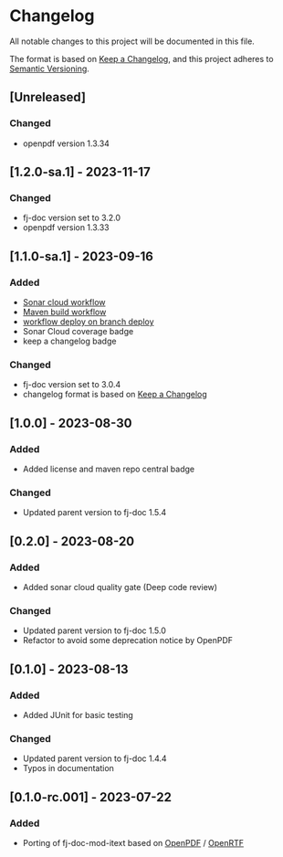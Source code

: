 # Changelog

All notable changes to this project will be documented in this file.

The format is based on [Keep a Changelog](https://keepachangelog.com/en/1.1.0/),
and this project adheres to [Semantic Versioning](https://semver.org/spec/v2.0.0.html).

## [Unreleased]

### Changed

- openpdf version 1.3.34

## [1.2.0-sa.1] - 2023-11-17

### Changed

- fj-doc version set to 3.2.0
- openpdf version 1.3.33

## [1.1.0-sa.1] - 2023-09-16

### Added

- [Sonar cloud workflow](.github/workflows/sonarcloud-maven.yml)
- [Maven build workflow](.github/workflows/build_maven_package.yml)
- [workflow deploy on branch deploy](.github/workflows/deploy_maven_package.yml)
- Sonar Cloud coverage badge
- keep a changelog badge

### Changed

- fj-doc version set to 3.0.4
- changelog format is based on [Keep a Changelog](https://keepachangelog.com/en/1.1.0/)

## [1.0.0] - 2023-08-30

### Added

- Added license and maven repo central badge

### Changed

- Updated parent version to fj-doc 1.5.4

## [0.2.0] - 2023-08-20

### Added

- Added sonar cloud quality gate (Deep code review)

### Changed

- Updated parent version to fj-doc 1.5.0
- Refactor to avoid some deprecation notice by OpenPDF

## [0.1.0] - 2023-08-13

### Added

- Added JUnit for basic testing

### Changed

- Updated parent version to fj-doc 1.4.4
- Typos in documentation

## [0.1.0-rc.001] - 2023-07-22

### Added

- Porting of fj-doc-mod-itext based on [OpenPDF](https://github.com/LibrePDF/OpenPDF) / [OpenRTF](https://github.com/LibrePDF/OpenRTF)
